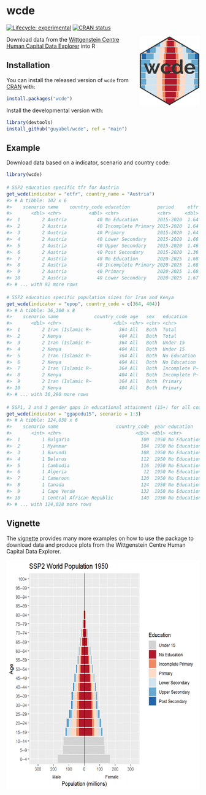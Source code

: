 
<!-- README.md is generated from README.Rmd. Please edit that file -->

# wcde

<!-- badges: start -->

[![Lifecycle:
experimental](https://img.shields.io/badge/lifecycle-experimental-orange.svg)](https://www.tidyverse.org/lifecycle/#experimental)
[![CRAN
status](https://www.r-pkg.org/badges/version/wcde)](https://CRAN.R-project.org/package=wcde)
<!-- [![Lifecycle: stable](https://img.shields.io/badge/lifecycle-stable-brightgreen.svg)](https://lifecycle.r-lib.org/articles/stages.html#stable) -->
<!-- badges: end -->

<img src='./man/figures/logo.png' align="right" height="180" style="padding-left: 20px; padding-bottom: 20px;" />

Download data from the [Wittgenstein Centre Human Capital Data
Explorer](http://dataexplorer.wittgensteincentre.org/wcde-v2/) into R

## Installation

You can install the released version of `wcde` from
[CRAN](https://CRAN.R-project.org) with:

``` r
install.packages("wcde")
```

Install the developmental version with:

``` r
library(devtools)
install_github("guyabel/wcde", ref = "main")
```

## Example

Download data based on a indicator, scenario and country code:

``` r
library(wcde)

# SSP2 education specific tfr for Austria
get_wcde(indicator = "etfr", country_name = "Austria")
#> # A tibble: 102 x 6
#>    scenario name    country_code education          period     etfr
#>       <dbl> <chr>          <dbl> <chr>              <chr>     <dbl>
#>  1        2 Austria           40 No Education       2015-2020  1.64
#>  2        2 Austria           40 Incomplete Primary 2015-2020  1.64
#>  3        2 Austria           40 Primary            2015-2020  1.64
#>  4        2 Austria           40 Lower Secondary    2015-2020  1.66
#>  5        2 Austria           40 Upper Secondary    2015-2020  1.46
#>  6        2 Austria           40 Post Secondary     2015-2020  1.36
#>  7        2 Austria           40 No Education       2020-2025  1.68
#>  8        2 Austria           40 Incomplete Primary 2020-2025  1.68
#>  9        2 Austria           40 Primary            2020-2025  1.68
#> 10        2 Austria           40 Lower Secondary    2020-2025  1.67
#> # ... with 92 more rows

# SSP2 education specific population sizes for Iran and Kenya
get_wcde(indicator = "epop", country_code = c(364, 404))
#> # A tibble: 36,300 x 8
#>    scenario name             country_code age   sex   education      year   epop
#>       <dbl> <chr>                   <dbl> <chr> <chr> <chr>         <dbl>  <dbl>
#>  1        2 Iran (Islamic R~          364 All   Both  Total          1950 17119.
#>  2        2 Kenya                     404 All   Both  Total          1950  6077.
#>  3        2 Iran (Islamic R~          364 All   Both  Under 15       1950  6210 
#>  4        2 Kenya                     404 All   Both  Under 15       1950  2417.
#>  5        2 Iran (Islamic R~          364 All   Both  No Education   1950  9648.
#>  6        2 Kenya                     404 All   Both  No Education   1950  2867.
#>  7        2 Iran (Islamic R~          364 All   Both  Incomplete P~  1950   378 
#>  8        2 Kenya                     404 All   Both  Incomplete P~  1950   555.
#>  9        2 Iran (Islamic R~          364 All   Both  Primary        1950   631.
#> 10        2 Kenya                     404 All   Both  Primary        1950   139.
#> # ... with 36,290 more rows

# SSP1, 2 and 3 gender gaps in educational attainment (15+) for all countries
get_wcde(indicator = "ggapedu15", scenario = 1:3)
#> # A tibble: 124,038 x 6
#>    scenario name                     country_code  year education    ggapedu15
#>       <int> <chr>                           <dbl> <dbl> <chr>            <dbl>
#>  1        1 Bulgaria                          100  1950 No Education       -16
#>  2        1 Myanmar                           104  1950 No Education       -13
#>  3        1 Burundi                           108  1950 No Education       -11
#>  4        1 Belarus                           112  1950 No Education       -10
#>  5        1 Cambodia                          116  1950 No Education       -28
#>  6        1 Algeria                            12  1950 No Education        -6
#>  7        1 Cameroon                          120  1950 No Education       -16
#>  8        1 Canada                            124  1950 No Education        -1
#>  9        1 Cape Verde                        132  1950 No Education       -14
#> 10        1 Central African Republic          140  1950 No Education        -4
#> # ... with 124,028 more rows
```

## Vignette

The
[vignette](https://cran.r-project.org/web/packages/wcde/vignettes/intro.html)
provides many more examples on how to use the package to download data
and produce plots from the Wittgenstein Centre Human Capital Data
Explorer.

<img src='https://raw.githubusercontent.com/guyabel/wcde/main/world6_ssp2.gif' height="600"/>
